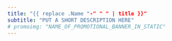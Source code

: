 ```yaml
---
title: "{{ replace .Name "-" " " | title }}"
subtitle: "PUT A SHORT DESCRIPTION HERE"
# promoimg: "NAME_OF_PROMOTIONAL_BANNER_IN_STATIC"
---
```

